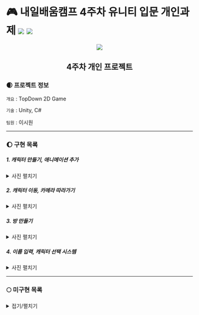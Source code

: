 # 🎮 내일배움캠프 4주차 유니티 입문 개인과제 <img src="https://img.shields.io/badge/Unity-FFFFFF?style=flat&logo=Unity&logoColor=5D5D5D"/> <img src="https://img.shields.io/badge/C%23-5D5D5D?style=flat&logo=csharp&logoColor=FFFFFF"/>       
 
<div align="center">
  <img src="https://encrypted-tbn0.gstatic.com/images?q=tbn:ANd9GcSGGtUQnh2auP6-5piyLjjhl-X2ScndYQy1bBnparJO&s"></img>


## 4주차 개인 프로젝트
</div>
  
### 🌒 프로젝트 정보
`개요` : TopDown 2D Game    

`기술` : Unity, C#    

`팀원` : 이시원

---
### 🌔 구현 목록

##### 1. 캐릭터 만들기, 애니메이션 추가   
<details><summary>사진 펼치기</summary>

   ![character](https://github.com/SnowScapes/PenquinDoodle/assets/39547945/4f93ef07-84d8-42a9-955a-faca18fa1ab6)    
</details>

##### 2. 캐릭터 이동, 카메라 따라가기    
<details><summary>사진 펼치기</summary>

   ![CharacterMove](https://github.com/SnowScapes/PenquinDoodle/assets/39547945/e36dcaa6-c00e-4461-bfc3-fdbc4c92155a)
</details>

##### 3. 방 만들기    
<details><summary>사진 펼치기</summary>

   ![image](https://github.com/SnowScapes/PenquinDoodle/assets/39547945/fd78c430-f7b9-4a36-9914-0fd61d4efdfb)    
</details>

##### 4. 이름 입력, 캐릭터 선택 시스템    
<details><summary>사진 펼치기</summary>

   ![image](https://github.com/SnowScapes/PenquinDoodle/assets/39547945/d68c6591-889d-4373-af2d-c263142953e2)    
</details>

---
### 🌕 미구현 목록
<details>
 <summary>접기/펼치기</summary>
 1. 캐릭터 머리 위 이름표
 2. 인게임 이름 바꾸기
 3. 인게임 캐릭터 바꾸기
 4. 참가 인원 표시 UI
 5. NPC 다이얼로그
</details>
